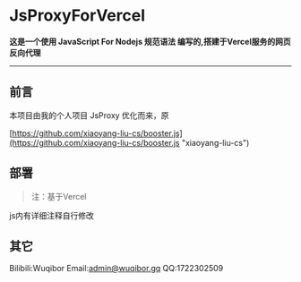 # JsProxyForVercel
**这是一个使用 JavaScript For Nodejs 规范语法 编写的,搭建于Vercel服务的网页反向代理**

----

## 前言

本项目由我的个人项目 JsProxy 优化而来，原

[https://github.com/xiaoyang-liu-cs/booster.js](https://github.com/xiaoyang-liu-cs/booster.js "xiaoyang-liu-cs")

## 部署

>注：基于Vercel

js内有详细注释自行修改

## 其它

Bilibili:Wuqibor
Email:admin@wuqibor.gq
QQ:1722302509
